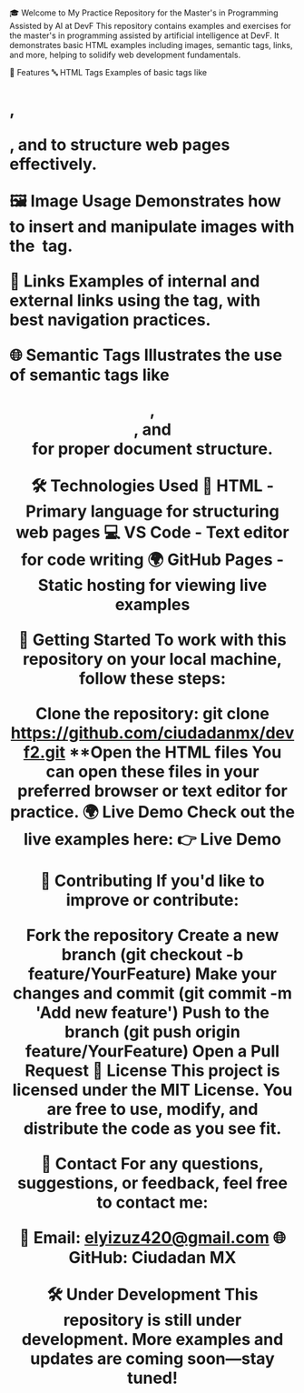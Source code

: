 🎓 Welcome to My Practice Repository for the Master's in Programming Assisted by AI at DevF
This repository contains examples and exercises for the master's in programming assisted by artificial intelligence at DevF. It demonstrates basic HTML examples including images, semantic tags, links, and more, helping to solidify web development fundamentals.


🚀 Features
🔤 HTML Tags
Examples of basic tags like <h1>, <p>, and <a> to structure web pages effectively.

🖼️ Image Usage
Demonstrates how to insert and manipulate images with the <img> tag.

🔗 Links
Examples of internal and external links using the <a> tag, with best navigation practices.

🌐 Semantic Tags
Illustrates the use of semantic tags like <header>, <footer>, and <section> for proper document structure.

🛠️ Technologies Used
📄 HTML - Primary language for structuring web pages
💻 VS Code - Text editor for code writing
🌍 GitHub Pages - Static hosting for viewing live examples

🚧 Getting Started
To work with this repository on your local machine, follow these steps:

Clone the repository:
git clone https://github.com/ciudadanmx/devf2.git
**Open the HTML files You can open these files in your preferred browser or text editor for practice.
🌍 Live Demo
Check out the live examples here: 👉 Live Demo

🤝 Contributing
If you'd like to improve or contribute:

Fork the repository
Create a new branch (git checkout -b feature/YourFeature)
Make your changes and commit (git commit -m 'Add new feature')
Push to the branch (git push origin feature/YourFeature)
Open a Pull Request
📄 License
This project is licensed under the MIT License. You are free to use, modify, and distribute the code as you see fit.

💬 Contact
For any questions, suggestions, or feedback, feel free to contact me:

📧 Email: elyizuz420@gmail.com
🌐 GitHub: Ciudadan MX

🛠️ Under Development
This repository is still under development. More examples and updates are coming soon—stay tuned!
